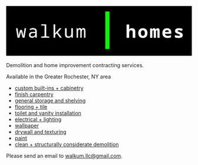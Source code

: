 <link href="./src/css/styles.css" rel="stylesheet" />

<div class="center">

<img src="./src/images/walkum_homes.png" alt="walkum picture" class="title_picture">

Demolition and home improvement contracting services.

Available in the Greater Rochester, NY area

- [custom built-ins + cabinetry]()
- [finish carpentry]()
- [general storage and shelving]()
- [flooring + tile]()
- [toilet and vanity installation]()
- [electrical + lighting]()
- [wallpaper]()
- [drywall and texturing]()
- [paint]()
- [clean + structurally considerate demolition]()

Please send an email to [walkum.llc@gmail.com](walkum.llc@gmail.com).

</div>
